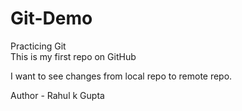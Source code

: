 # Git-Demo
Practicing Git
<br>
This is my first repo on GitHub
<br>

I want to see changes from local repo to remote repo.
<br>


Author - Rahul k Gupta
